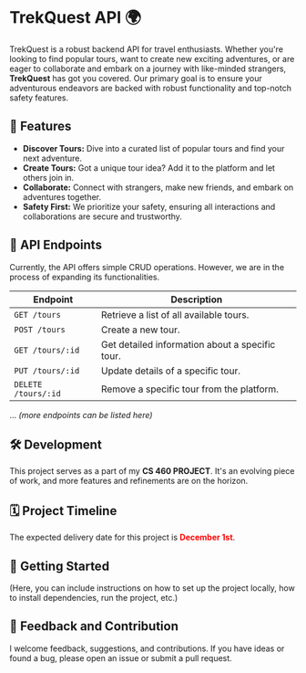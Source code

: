 # TrekQuest API 🌍

TrekQuest is a robust backend API for travel enthusiasts. Whether you're looking to find popular tours, want to create new exciting adventures, or are eager to collaborate and embark on a journey with like-minded strangers, **TrekQuest** has got you covered. Our primary goal is to ensure your adventurous endeavors are backed with robust functionality and top-notch safety features.

## 🚀 Features 
- **Discover Tours:** Dive into a curated list of popular tours and find your next adventure.
- **Create Tours:** Got a unique tour idea? Add it to the platform and let others join in.
- **Collaborate:** Connect with strangers, make new friends, and embark on adventures together.
- **Safety First:** We prioritize your safety, ensuring all interactions and collaborations are secure and trustworthy.

## 📌 API Endpoints
Currently, the API offers simple CRUD operations. However, we are in the process of expanding its functionalities.

| Endpoint         | Description                                      |
|------------------|--------------------------------------------------|
| `GET /tours`     | Retrieve a list of all available tours.          |
| `POST /tours`    | Create a new tour.                               |
| `GET /tours/:id` | Get detailed information about a specific tour.  |
| `PUT /tours/:id` | Update details of a specific tour.               |
| `DELETE /tours/:id`| Remove a specific tour from the platform.     |
... _(more endpoints can be listed here)_

## 🛠 Development 
This project serves as a part of my **CS 460 PROJECT**. It's an evolving piece of work, and more features and refinements are on the horizon.

## 🗓 Project Timeline 
The expected delivery date for this project is <span style="color:red">**December 1st**</span>.

## 🚦 Getting Started 
(Here, you can include instructions on how to set up the project locally, how to install dependencies, run the project, etc.)

## 🤝 Feedback and Contribution 
I welcome feedback, suggestions, and contributions. If you have ideas or found a bug, please open an issue or submit a pull request.
